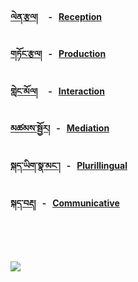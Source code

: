 
<!-- panels:start -->
<!-- div:left-panel -->


</br>
</br>

####   [ལེན་རྩལ།](/reception/content.md) &nbsp; &nbsp; - &nbsp; [Reception](/reception/content.md)
####   [གཏོང་རྩལ།](/production/content.md)  &nbsp;  - &nbsp; [Production](/production/content.md)
####   [གླེང་མོལ།](/interaction/content.md) &nbsp; &nbsp; - &nbsp; [Interaction](/interaction/content.md)
####   [མཚམས་སྦྱོར།](/)  &nbsp;  - &nbsp; [Mediation](/) 
####   [སྐད་ཡིག་སྣ་མང་།](/) &nbsp; - &nbsp; [Plurillingual](/)
####   [སྐད་བརྡ།](/communicative/content.md) &nbsp;  - &nbsp; [Communicative](/communicative/content.md) 



<!-- div:right-panel -->


</br>
</br>
</br>

 <img  src="assets/imgs/teacher_student.avif">



<!-- panels:end -->
